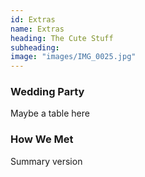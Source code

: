 ```yaml
---
id: Extras
name: Extras
heading: The Cute Stuff
subheading: 
image: "images/IMG_0025.jpg"
---
```


### Wedding Party
Maybe a table here 

### How We Met
Summary version 
